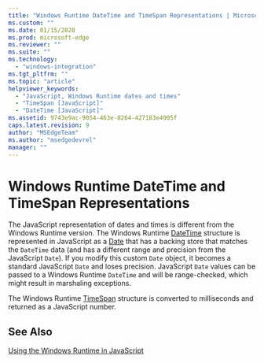 ```yaml
---
title: "Windows Runtime DateTime and TimeSpan Representations | Microsoft Docs"
ms.custom: ""
ms.date: 01/15/2020
ms.prod: microsoft-edge
ms.reviewer: ""
ms.suite: ""
ms.technology: 
  - "windows-integration"
ms.tgt_pltfrm: ""
ms.topic: "article"
helpviewer_keywords: 
  - "JavaScript, Windows Runtime dates and times"
  - "TimeSpan [JavaScript]"
  - "DateTime [JavaScript]"
ms.assetid: 9743e9ac-9054-463e-8264-427183e4905f
caps.latest.revision: 9
author: "MSEdgeTeam"
ms.author: "msedgedevrel"
manager: ""
---
```

# Windows Runtime DateTime and TimeSpan Representations  

The JavaScript representation of dates and times is different from the Windows Runtime version.  The Windows Runtime [DateTime](https://msdn.microsoft.com/library/windows/apps/windows.foundation.datetime.aspx) structure is represented in JavaScript as a [Date](https://developer.mozilla.org/docs/Web/JavaScript/Reference/Global_Objects/Date) that has a backing store that matches the `DateTime` data (and has a different range and precision from the JavaScript `Date`).  If you modify this custom `Date` object, it becomes a standard JavaScript `Date` and loses precision. JavaScript `Date` values can be passed to a Windows Runtime `DateTime` and will be range-checked, which might result in marshaling exceptions.  
  
 The Windows Runtime [TimeSpan](/uwp/api/windows.foundation.timespan) structure is converted to milliseconds and returned as a JavaScript number.  
  
## See Also  

[Using the Windows Runtime in JavaScript](./using-the-windows-runtime-in-javascript.md)  
